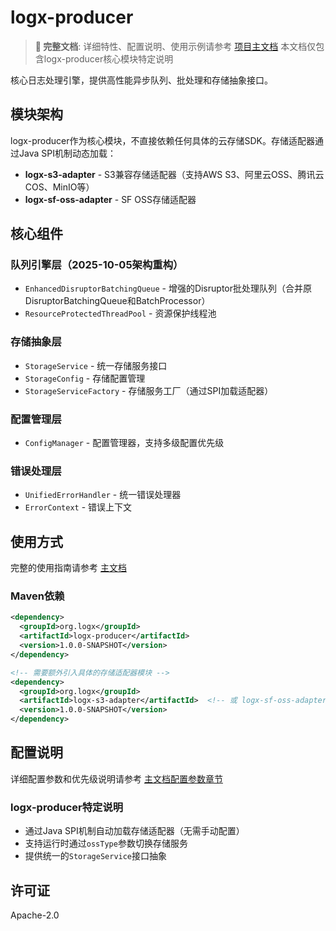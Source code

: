 # logx-producer

> **📘 完整文档**: 详细特性、配置说明、使用示例请参考 [项目主文档](../README.md)
> 本文档仅包含logx-producer核心模块特定说明

核心日志处理引擎，提供高性能异步队列、批处理和存储抽象接口。

## 模块架构

logx-producer作为核心模块，不直接依赖任何具体的云存储SDK。存储适配器通过Java SPI机制动态加载：

- **logx-s3-adapter** - S3兼容存储适配器（支持AWS S3、阿里云OSS、腾讯云COS、MinIO等）
- **logx-sf-oss-adapter** - SF OSS存储适配器

## 核心组件

### 队列引擎层（2025-10-05架构重构）
- `EnhancedDisruptorBatchingQueue` - 增强的Disruptor批处理队列（合并原DisruptorBatchingQueue和BatchProcessor）
- `ResourceProtectedThreadPool` - 资源保护线程池

### 存储抽象层
- `StorageService` - 统一存储服务接口
- `StorageConfig` - 存储配置管理
- `StorageServiceFactory` - 存储服务工厂（通过SPI加载适配器）

### 配置管理层
- `ConfigManager` - 配置管理器，支持多级配置优先级

### 错误处理层
- `UnifiedErrorHandler` - 统一错误处理器
- `ErrorContext` - 错误上下文

## 使用方式

完整的使用指南请参考 [主文档](../README.md)

### Maven依赖

```xml
<dependency>
  <groupId>org.logx</groupId>
  <artifactId>logx-producer</artifactId>
  <version>1.0.0-SNAPSHOT</version>
</dependency>

<!-- 需要额外引入具体的存储适配器模块 -->
<dependency>
  <groupId>org.logx</groupId>
  <artifactId>logx-s3-adapter</artifactId>  <!-- 或 logx-sf-oss-adapter -->
  <version>1.0.0-SNAPSHOT</version>
</dependency>
```

## 配置说明

详细配置参数和优先级说明请参考 [主文档配置参数章节](../README.md#配置参数说明)

### logx-producer特定说明

- 通过Java SPI机制自动加载存储适配器（无需手动配置）
- 支持运行时通过`ossType`参数切换存储服务
- 提供统一的`StorageService`接口抽象

## 许可证

Apache-2.0
